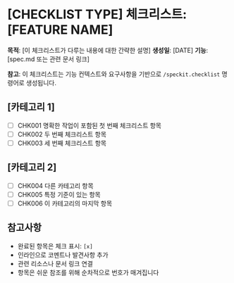 # [CHECKLIST TYPE] 체크리스트: [FEATURE NAME]

**목적**: [이 체크리스트가 다루는 내용에 대한 간략한 설명]
**생성일**: [DATE]
**기능**: [spec.md 또는 관련 문서 링크]

**참고**: 이 체크리스트는 기능 컨텍스트와 요구사항을 기반으로 `/speckit.checklist` 명령어로 생성됩니다.

<!--
  ============================================================================
  중요: 아래 체크리스트 항목들은 예시일 뿐입니다.

  /speckit.checklist 명령어는 다음을 기반으로 실제 항목으로 교체해야 합니다:
  - 사용자의 특정 체크리스트 요청
  - spec.md의 기능 요구사항
  - plan.md의 기술적 컨텍스트
  - tasks.md의 구현 세부사항

  생성된 체크리스트 파일에서 이러한 샘플 항목을 유지하지 마세요.
  ============================================================================
-->

## [카테고리 1]

- [ ] CHK001 명확한 작업이 포함된 첫 번째 체크리스트 항목
- [ ] CHK002 두 번째 체크리스트 항목
- [ ] CHK003 세 번째 체크리스트 항목

## [카테고리 2]

- [ ] CHK004 다른 카테고리 항목
- [ ] CHK005 특정 기준이 있는 항목
- [ ] CHK006 이 카테고리의 마지막 항목

## 참고사항

- 완료된 항목은 체크 표시: `[x]`
- 인라인으로 코멘트나 발견사항 추가
- 관련 리소스나 문서 링크 연결
- 항목은 쉬운 참조를 위해 순차적으로 번호가 매겨집니다

